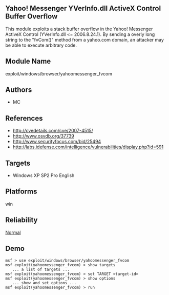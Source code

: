 ## Yahoo! Messenger YVerInfo.dll ActiveX Control Buffer Overflow

This module exploits a stack buffer overflow in the Yahoo! 
Messenger ActiveX Control (YVerInfo.dll <= 2006.8.24.1). By 
sending a overly long string to the "fvCom()" method from a 
yahoo.com domain, an attacker may be able to execute 
arbitrary code.


## Module Name
exploit/windows/browser/yahoomessenger_fvcom

## Authors
* MC


## References
* http://cvedetails.com/cve/2007-4515/
* http://www.osvdb.org/37739
* http://www.securityfocus.com/bid/25494
* http://labs.idefense.com/intelligence/vulnerabilities/display.php?id=591



## Targets
* Windows XP SP2 Pro English


## Platforms
win

## Reliability
[Normal](https://github.com/rapid7/metasploit-framework/wiki/Exploit-Ranking)

## Demo

```
msf > use exploit/windows/browser/yahoomessenger_fvcom
msf exploit(yahoomessenger_fvcom) > show targets
   ... a list of targets ...
msf exploit(yahoomessenger_fvcom) > set TARGET <target-id>
msf exploit(yahoomessenger_fvcom) > show options
   ... show and set options ...
msf exploit(yahoomessenger_fvcom) > run
```
    
    
